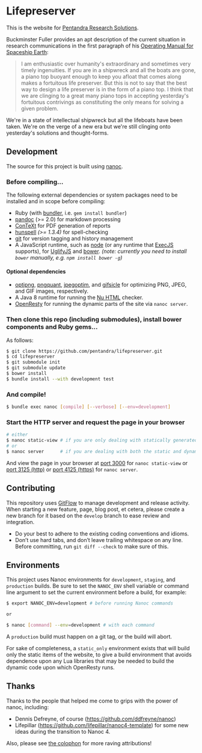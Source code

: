# Lifepreserver

This is the website for [Pentandra Research Solutions][pentandra].

Buckminster Fuller provides an apt description of the current situation in
research communications in the first paragraph of his [Operating Manual for
Spaceship Earth]:

> I am enthusiastic over humanity's extraordinary and sometimes very timely
> ingenuities. If you are in a shipwreck and all the boats are gone, a piano
> top buoyant enough to keep you afloat that comes along makes a fortuitous
> life preserver. But this is not to say that the best way to design a life
> preserver is in the form of a piano top. I think that we are clinging to a
> great many piano tops in accepting yesterday's fortuitous contrivings as
> constituting the only means for solving a given problem.

We're in a state of intellectual shipwreck but all the lifeboats have been
taken. We're on the verge of a new era but we're still clinging onto
yesterday's solutions and thought-forms.

## Development

The source for this project is built using [nanoc].

### Before compiling…

The following external dependencies or system packages need to be installed and
in scope before compiling:

* Ruby (with [bundler], i.e. `gem install bundler`)
* [pandoc] (>= 2.0) for markdown processing
* [ConTeXt] for PDF generation of reports
* [hunspell] _(>= 1.3.4)_ for spell-checking
* [git] for version tagging and history management
* A JavaScript runtime, such as [node] (or any runtime that [ExecJS] supports),
  for [UglifyJS] and [bower]. _(note: currently you need to install `bower`
    manually, e.g. `npm install bower -g`)_

#### Optional dependencies

* [optipng], [pngquant], [jpegoptim], and [gifsicle] for optimizing PNG, JPEG,
  and GIF images, respectively.
* A Java 8 runtime for running the [Nu HTML] checker.
* [OpenResty] for running the dynamic parts of the site via `nanoc server`.

### Then clone this repo (including submodules), install bower components and Ruby gems…

As follows:

```bash
$ git clone https://github.com/pentandra/lifepreserver.git
$ cd lifepreserver
$ git submodule init
$ git submodule update
$ bower install
$ bundle install --with development test
```

### And compile!

```bash
$ bundle exec nanoc [compile] [--verbose] [--env=development]
```

### Start the HTTP server and request the page in your browser

```bash
# either
$ nanoc static-view # if you are only dealing with statically generated pages
# or
$ nanoc server      # if you are dealing with both the static and dynamic aspects of the site
```

And view the page in your browser at [port 3000](http://localhost:3000/) for
`nanoc static-view` or [port 3125 (http)](http://localhost:3125/) or [port 4125
(https)](https://localhost:4125/) for `nanoc server`.

## Contributing

This repository uses [GitFlow] to manage development and release activity. When
starting a new feature, page, blog post, et cetera, please create a new branch
for it based on the `develop` branch to ease review and integration.

* Do your best to adhere to the existing coding conventions and idioms.
* Don’t use hard tabs, and don’t leave trailing whitespace on any line. Before committing, run `git diff --check` to make sure of this.

## Environments

This project uses Nanoc environments for `development`, `staging`, and
`production` builds. Be sure to set the `NANOC_ENV` shell variable or command
line argument to set the current environment before a build, for example:

```bash
$ export NANOC_ENV=development # before running Nanoc commands

or

$ nanoc [command] --env=development # with each command
```

A `production` build must happen on a git tag, or the build will abort.

For sake of completeness, a `static_only` environment exists that will build
only the static items of the website, to give a build environment that avoids
dependence upon any Lua libraries that may be needed to build the dynamic code
upon which OpenResty runs.

## Thanks

Thanks to the people that helped me come to grips with the power of nanoc,
including:

* Dennis Defreyne, of course (https://github.com/ddfreyne/nanoc)
* Lifepillar (https://github.com/lifepillar/nanoc4-template) for some new
  ideas during the transition to Nanoc 4.

Also, please see [the colophon][colophon] for more raving attributions!

[pentandra]: <https://pentandra.com/>
[nanoc]: <http://nanoc.ws/>
[GitFlow]: <http://nvie.com/posts/a-successful-git-branching-model/>
[Nu HTML]: <https://validator.github.io/validator/>
[UglifyJS]: <https://validator.github.io/validator/>
[bower]: <https://bower.io/>
[ExecJS]: <https://github.com/sstephenson/execjs>
[node]: <https://nodejs.org/en/>
[apostrophe fix]: <https://github.com/en-wl/wordlist/issues/122>
[optipng]: <http://optipng.sourceforge.net/>
[pngquant]: <https://pngquant.org/>
[jpegoptim]: <http://freecode.com/projects/jpegoptim>
[gifsicle]: <https://www.lcdf.org/gifsicle/>
[hunspell]: <https://hunspell.github.io/>
[pandoc]: <http://pandoc.org/>
[git]: <https://git-scm.com/>
[ConTeXt]: <http://wiki.contextgarden.net/>
[pygments]: <http://pygments.org/>
[bundler]: <http://bundler.io/>
[colophon]: <https://pentandra.com/colophon/>
[OpenResty]: <http://openresty.org/>
[Operating Manual for Spaceship Earth]: <https://en.wikipedia.org/wiki/Operating_Manual_for_Spaceship_Earth>
